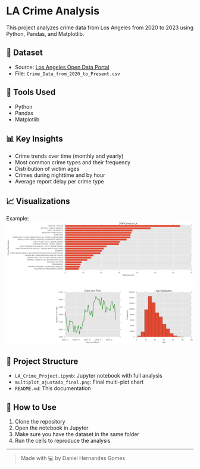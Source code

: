 # LA Crime Analysis

This project analyzes crime data from Los Angeles from 2020 to 2023 using Python, Pandas, and Matplotlib.

## 📁 Dataset
- Source: [Los Angeles Open Data Portal](https://data.lacity.org/Public-Safety/Crime-Data-from-2020-to-Present/2nrs-mtv8/about_data)
- File: `Crime_Data_from_2020_to_Present.csv`

## 🔧 Tools Used
- Python
- Pandas
- Matplotlib

## 📊 Key Insights
- Crime trends over time (monthly and yearly)
- Most common crime types and their frequency
- Distribution of victim ages
- Crimes during nighttime and by hour
- Average report delay per crime type

## 📈 Visualizations
Example:  
![Crime Subplots](multiplot_ajustado_final.png)

## 📝 Project Structure
- `LA_Crime_Project.ipynb`: Jupyter notebook with full analysis
- `multiplot_ajustado_final.png`: Final multi-plot chart
- `README.md`: This documentation

## 🚀 How to Use
1. Clone the repository
2. Open the notebook in Jupyter
3. Make sure you have the dataset in the same folder
4. Run the cells to reproduce the analysis

---

> Made with 💻 by Daniel Hernandes Gomes
